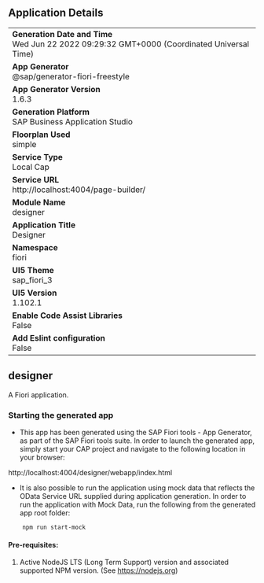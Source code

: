## Application Details
|               |
| ------------- |
|**Generation Date and Time**<br>Wed Jun 22 2022 09:29:32 GMT+0000 (Coordinated Universal Time)|
|**App Generator**<br>@sap/generator-fiori-freestyle|
|**App Generator Version**<br>1.6.3|
|**Generation Platform**<br>SAP Business Application Studio|
|**Floorplan Used**<br>simple|
|**Service Type**<br>Local Cap|
|**Service URL**<br>http://localhost:4004/page-builder/
|**Module Name**<br>designer|
|**Application Title**<br>Designer|
|**Namespace**<br>fiori|
|**UI5 Theme**<br>sap_fiori_3|
|**UI5 Version**<br>1.102.1|
|**Enable Code Assist Libraries**<br>False|
|**Add Eslint configuration**<br>False|

## designer

A Fiori application.

### Starting the generated app

-   This app has been generated using the SAP Fiori tools - App Generator, as part of the SAP Fiori tools suite.  In order to launch the generated app, simply start your CAP project and navigate to the following location in your browser:

http://localhost:4004/designer/webapp/index.html

- It is also possible to run the application using mock data that reflects the OData Service URL supplied during application generation.  In order to run the application with Mock Data, run the following from the generated app root folder:

```
    npm run start-mock
```

#### Pre-requisites:

1. Active NodeJS LTS (Long Term Support) version and associated supported NPM version.  (See https://nodejs.org)


